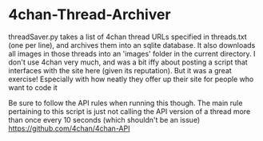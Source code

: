 # 4chan-Thread-Archiver
threadSaver.py takes a list of 4chan thread URLs specified in threads.txt (one per line), and archives them into an sqlite database. It also downloads all images in those threads into an 'images' folder in the current directory. I don't use 4chan very much, and was a bit iffy about posting a script that interfaces with the site here (given its reputation). But it was a great exercise! Especially with how neatly they offer up their site for people who want to code it

Be sure to follow the API rules when running this though. The main rule pertaining to this script is just not calling the API version of a thread more than once every 10 seconds (which shouldn't be an issue)
https://github.com/4chan/4chan-API
